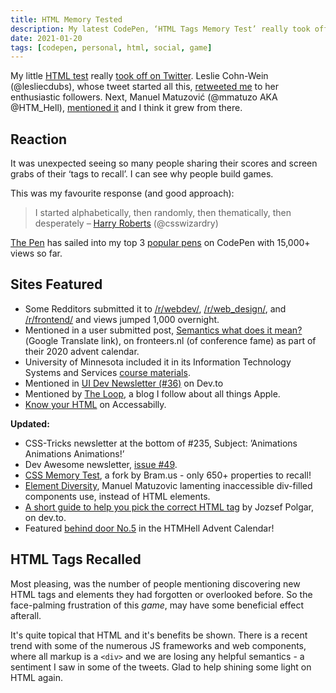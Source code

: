 ```yaml
---
title: HTML Memory Tested
description: My latest CodePen, ‘HTML Tags Memory Test’ really took off on Twitter. Taking a look at the reaction and some of the sites that featured it.
date: 2021-01-20
tags: [codepen, personal, html, social, game]
---
```


My little [HTML test](/blog/html-elements-test/) really [took off on Twitter](https://twitter.com/search?q=%22html%20tags%20memory%20test%22). Leslie Cohn-Wein (@lesliecdubs), whose tweet started all this, [retweeted me](https://twitter.com/lesliecdubs/status/1339714662083006464?s=20) to her enthusiastic followers. Next, Manuel Matuzović (@mmatuzo AKA @HTM_Hell), [mentioned it](https://twitter.com/mmatuzo/status/1339907494030811136) and I think it grew from there.

## Reaction

It was unexpected seeing so many people sharing their scores and screen grabs of their ‘tags to recall’. I can see why people build games.

This was my favourite response (and good approach):

> I started alphabetically, then randomly, then thematically, then desperately – [Harry Roberts](https://twitter.com/csswizardry/status/1343194316483801088?s=20) (@csswizardry)

[The Pen](https://codepen.io/plfstr/details/zYqQeRw) has sailed into my top 3 [popular pens](https://codepen.io/plfstr/popular/) on CodePen with 15,000+ views so far.

## Sites Featured

+ Some Redditors submitted it to [/r/webdev/](https://www.reddit.com/r/webdev/comments/kv44wj/html_tags_memory_test_how_many_html_tags_can_you/), [/r/web_design/](https://www.reddit.com/r/web_design/comments/kv44q6/html_tags_memory_test_how_many_html_tags_can_you/), and [/r/frontend/](https://www.reddit.com/r/Frontend/comments/kv44oc/html_tags_memory_test_how_many_html_tags_can_you/) and views jumped 1,000 overnight.
+ Mentioned in a user submitted post, [Semantics what does it mean?](https://translate.google.com/translate?sl=auto&tl=en&u=https://fronteers.nl/blog/2020/12/semantiek-wat-betekent-het)(Google Translate link), on fronteers.nl (of conference fame) as part of their 2020 advent calendar.
+ University of Minnesota included it in its Information Technology Systems and Services [course materials](https://www.d.umn.edu/itss/training/online/webdesign/html.html).
+ Mentioned in [UI Dev Newsletter (#36)](https://dev.to/starbist/ui-dev-newsletter-36-4bgd) on Dev.to
+ Mentioned by [The Loop](https://www.loopinsight.com/2020/12/23/html-tags-memory-test/), a blog I follow about all things Apple.
+ [Know your HTML](https://accessabilly.com/notes/know-your-html/) on Accessabilly.

**Updated:** 
+ CSS-Tricks newsletter at the bottom of #235, Subject: ’Animations Animations Animations!’
+ Dev Awesome newsletter, [issue #49](https://devawesome.io/archive/49).
+ [CSS Memory Test](https://www.bram.us/2021/01/21/css-properties-memory-test/), a fork by Bram\.us - only 650+ properties to recall!
+ [Element Diversity](https://www.matuzo.at/blog/element-diversity/), Manuel Matuzovic lamenting inaccessible div-filled components use, instead of HTML elements.
+ [A short guide to help you pick the correct HTML tag](https://dev.to/polgarj/a-short-guide-to-help-you-pick-the-correct-html-tag-56l9) by Jozsef Polgar, on dev\.to.
+ Featured [behind door No.5](https://www.htmhell.dev/adventcalendar/2021/5/) in the HTMHell Advent Calendar!

## HTML Tags Recalled

Most pleasing, was the number of people mentioning discovering new HTML tags and elements they had forgotten or overlooked before. So the face-palming frustration of this _game_, may have some beneficial effect afterall.

It's quite topical that HTML and it's benefits be shown. There is a recent trend with some of the numerous JS frameworks and web components, where all markup is a `<div>` and we are losing any helpful semantics - a sentiment I saw in some of the tweets. Glad to help shining some light on HTML again.